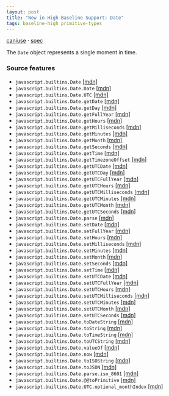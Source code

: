 ```yaml
---
layout: post
title: "New in High Baseline Support: Date"
tags: baseline-high primitive-types
---
```


[caniuse](https://caniuse.com/?search=date) · [spec](https://tc39.es/ecma262/multipage/numbers-and-dates.html#sec-date-objects)

The `Date` object represents a single moment in time.

### Source features

- ``javascript.builtins.Date`` [[mdn]](https://developer.mozilla.org/en-US/search?q=javascript.builtins.Date)
- ``javascript.builtins.Date.Date`` [[mdn]](https://developer.mozilla.org/en-US/search?q=javascript.builtins.Date.Date)
- ``javascript.builtins.Date.UTC`` [[mdn]](https://developer.mozilla.org/en-US/search?q=javascript.builtins.Date.UTC)
- ``javascript.builtins.Date.getDate`` [[mdn]](https://developer.mozilla.org/en-US/search?q=javascript.builtins.Date.getDate)
- ``javascript.builtins.Date.getDay`` [[mdn]](https://developer.mozilla.org/en-US/search?q=javascript.builtins.Date.getDay)
- ``javascript.builtins.Date.getFullYear`` [[mdn]](https://developer.mozilla.org/en-US/search?q=javascript.builtins.Date.getFullYear)
- ``javascript.builtins.Date.getHours`` [[mdn]](https://developer.mozilla.org/en-US/search?q=javascript.builtins.Date.getHours)
- ``javascript.builtins.Date.getMilliseconds`` [[mdn]](https://developer.mozilla.org/en-US/search?q=javascript.builtins.Date.getMilliseconds)
- ``javascript.builtins.Date.getMinutes`` [[mdn]](https://developer.mozilla.org/en-US/search?q=javascript.builtins.Date.getMinutes)
- ``javascript.builtins.Date.getMonth`` [[mdn]](https://developer.mozilla.org/en-US/search?q=javascript.builtins.Date.getMonth)
- ``javascript.builtins.Date.getSeconds`` [[mdn]](https://developer.mozilla.org/en-US/search?q=javascript.builtins.Date.getSeconds)
- ``javascript.builtins.Date.getTime`` [[mdn]](https://developer.mozilla.org/en-US/search?q=javascript.builtins.Date.getTime)
- ``javascript.builtins.Date.getTimezoneOffset`` [[mdn]](https://developer.mozilla.org/en-US/search?q=javascript.builtins.Date.getTimezoneOffset)
- ``javascript.builtins.Date.getUTCDate`` [[mdn]](https://developer.mozilla.org/en-US/search?q=javascript.builtins.Date.getUTCDate)
- ``javascript.builtins.Date.getUTCDay`` [[mdn]](https://developer.mozilla.org/en-US/search?q=javascript.builtins.Date.getUTCDay)
- ``javascript.builtins.Date.getUTCFullYear`` [[mdn]](https://developer.mozilla.org/en-US/search?q=javascript.builtins.Date.getUTCFullYear)
- ``javascript.builtins.Date.getUTCHours`` [[mdn]](https://developer.mozilla.org/en-US/search?q=javascript.builtins.Date.getUTCHours)
- ``javascript.builtins.Date.getUTCMilliseconds`` [[mdn]](https://developer.mozilla.org/en-US/search?q=javascript.builtins.Date.getUTCMilliseconds)
- ``javascript.builtins.Date.getUTCMinutes`` [[mdn]](https://developer.mozilla.org/en-US/search?q=javascript.builtins.Date.getUTCMinutes)
- ``javascript.builtins.Date.getUTCMonth`` [[mdn]](https://developer.mozilla.org/en-US/search?q=javascript.builtins.Date.getUTCMonth)
- ``javascript.builtins.Date.getUTCSeconds`` [[mdn]](https://developer.mozilla.org/en-US/search?q=javascript.builtins.Date.getUTCSeconds)
- ``javascript.builtins.Date.parse`` [[mdn]](https://developer.mozilla.org/en-US/search?q=javascript.builtins.Date.parse)
- ``javascript.builtins.Date.setDate`` [[mdn]](https://developer.mozilla.org/en-US/search?q=javascript.builtins.Date.setDate)
- ``javascript.builtins.Date.setFullYear`` [[mdn]](https://developer.mozilla.org/en-US/search?q=javascript.builtins.Date.setFullYear)
- ``javascript.builtins.Date.setHours`` [[mdn]](https://developer.mozilla.org/en-US/search?q=javascript.builtins.Date.setHours)
- ``javascript.builtins.Date.setMilliseconds`` [[mdn]](https://developer.mozilla.org/en-US/search?q=javascript.builtins.Date.setMilliseconds)
- ``javascript.builtins.Date.setMinutes`` [[mdn]](https://developer.mozilla.org/en-US/search?q=javascript.builtins.Date.setMinutes)
- ``javascript.builtins.Date.setMonth`` [[mdn]](https://developer.mozilla.org/en-US/search?q=javascript.builtins.Date.setMonth)
- ``javascript.builtins.Date.setSeconds`` [[mdn]](https://developer.mozilla.org/en-US/search?q=javascript.builtins.Date.setSeconds)
- ``javascript.builtins.Date.setTime`` [[mdn]](https://developer.mozilla.org/en-US/search?q=javascript.builtins.Date.setTime)
- ``javascript.builtins.Date.setUTCDate`` [[mdn]](https://developer.mozilla.org/en-US/search?q=javascript.builtins.Date.setUTCDate)
- ``javascript.builtins.Date.setUTCFullYear`` [[mdn]](https://developer.mozilla.org/en-US/search?q=javascript.builtins.Date.setUTCFullYear)
- ``javascript.builtins.Date.setUTCHours`` [[mdn]](https://developer.mozilla.org/en-US/search?q=javascript.builtins.Date.setUTCHours)
- ``javascript.builtins.Date.setUTCMilliseconds`` [[mdn]](https://developer.mozilla.org/en-US/search?q=javascript.builtins.Date.setUTCMilliseconds)
- ``javascript.builtins.Date.setUTCMinutes`` [[mdn]](https://developer.mozilla.org/en-US/search?q=javascript.builtins.Date.setUTCMinutes)
- ``javascript.builtins.Date.setUTCMonth`` [[mdn]](https://developer.mozilla.org/en-US/search?q=javascript.builtins.Date.setUTCMonth)
- ``javascript.builtins.Date.setUTCSeconds`` [[mdn]](https://developer.mozilla.org/en-US/search?q=javascript.builtins.Date.setUTCSeconds)
- ``javascript.builtins.Date.toDateString`` [[mdn]](https://developer.mozilla.org/en-US/search?q=javascript.builtins.Date.toDateString)
- ``javascript.builtins.Date.toString`` [[mdn]](https://developer.mozilla.org/en-US/search?q=javascript.builtins.Date.toString)
- ``javascript.builtins.Date.toTimeString`` [[mdn]](https://developer.mozilla.org/en-US/search?q=javascript.builtins.Date.toTimeString)
- ``javascript.builtins.Date.toUTCString`` [[mdn]](https://developer.mozilla.org/en-US/search?q=javascript.builtins.Date.toUTCString)
- ``javascript.builtins.Date.valueOf`` [[mdn]](https://developer.mozilla.org/en-US/search?q=javascript.builtins.Date.valueOf)
- ``javascript.builtins.Date.now`` [[mdn]](https://developer.mozilla.org/en-US/search?q=javascript.builtins.Date.now)
- ``javascript.builtins.Date.toISOString`` [[mdn]](https://developer.mozilla.org/en-US/search?q=javascript.builtins.Date.toISOString)
- ``javascript.builtins.Date.toJSON`` [[mdn]](https://developer.mozilla.org/en-US/search?q=javascript.builtins.Date.toJSON)
- ``javascript.builtins.Date.parse.iso_8601`` [[mdn]](https://developer.mozilla.org/en-US/search?q=javascript.builtins.Date.parse.iso_8601)
- ``javascript.builtins.Date.@@toPrimitive`` [[mdn]](https://developer.mozilla.org/en-US/search?q=javascript.builtins.Date.@@toPrimitive)
- ``javascript.builtins.Date.UTC.optional_monthIndex`` [[mdn]](https://developer.mozilla.org/en-US/search?q=javascript.builtins.Date.UTC.optional_monthIndex)

